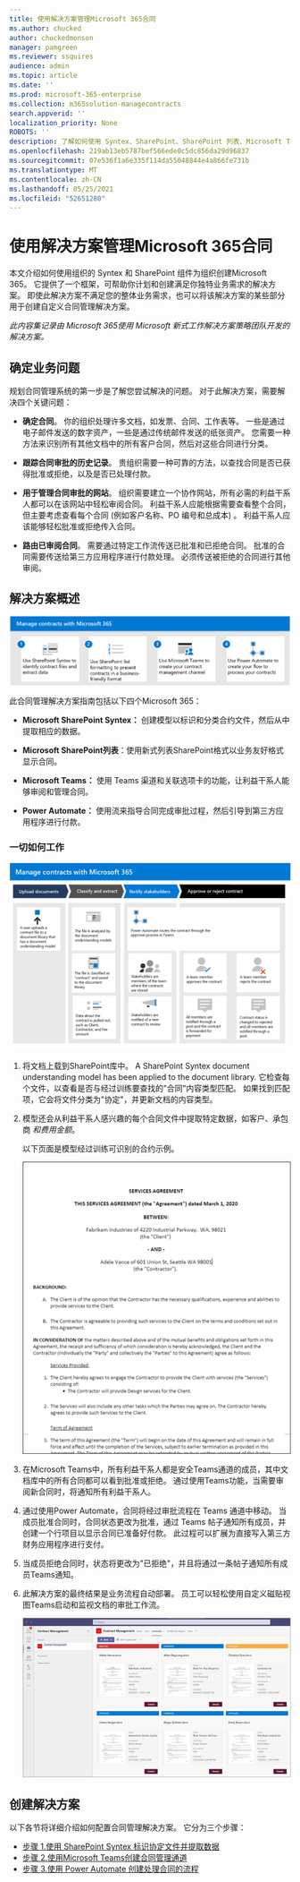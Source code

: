 ```yaml
---
title: 使用解决方案管理Microsoft 365合同
ms.author: chucked
author: chuckedmonson
manager: pamgreen
ms.reviewer: ssquires
audience: admin
ms.topic: article
ms.date: ''
ms.prod: microsoft-365-enterprise
ms.collection: m365solution-managecontracts
search.appverid: ''
localization_priority: None
ROBOTS: ''
description: 了解如何使用 Syntex、SharePoint、SharePoint 列表、Microsoft Teams 和 Power Automate 的 Microsoft 365 解决方案来管理Power Automate。
ms.openlocfilehash: 219ab13eb5787bef566ede0c5dc856da29d96837
ms.sourcegitcommit: 07e536f1a6e335f114da55048844e4a866fe731b
ms.translationtype: MT
ms.contentlocale: zh-CN
ms.lasthandoff: 05/25/2021
ms.locfileid: "52651280"
---
```

# <a name="manage-contracts-using-a-microsoft-365-solution"></a>使用解决方案管理Microsoft 365合同

本文介绍如何使用组织的 Syntex 和 SharePoint 组件为组织创建Microsoft 365。 它提供了一个框架，可帮助你计划和创建满足你独特业务需求的解决方案。 即使此解决方案不满足您的整体业务需求，也可以将该解决方案的某些部分用于创建自定义合同管理解决方案。

*此内容集记录由 Microsoft 365使用 Microsoft 新式工作解决方案策略团队开发的解决方案。*

## <a name="identify-the-business-problem"></a>确定业务问题

规划合同管理系统的第一步是了解您尝试解决的问题。 对于此解决方案，需要解决四个关键问题：

- **确定合同**。 你的组织处理许多文档，如发票、合同、工作表等。  一些是通过电子邮件发送的数字资产，一些是通过传统邮件发送的纸张资产。 您需要一种方法来识别所有其他文档中的所有客户合同，然后对这些合同进行分类。

- **跟踪合同审批的历史记录**。 贵组织需要一种可靠的方法，以查找合同是否已获得批准或拒绝，以及是否已处理付款。 

- **用于管理合同审批的网站**。 组织需要建立一个协作网站，所有必需的利益干系人都可以在该网站中轻松审阅合同。 利益干系人应能根据需要查看整个合同，但主要考虑查看每个合同 (例如客户名称、PO 编号和总成本) 。 利益干系人应该能够轻松批准或拒绝传入合同。

- **路由已审阅合同**。 需要通过特定工作流传送已批准和已拒绝合同。 批准的合同需要传送给第三方应用程序进行付款处理。 必须传送被拒绝的合同进行其他审阅。

## <a name="overview-of-the-solution"></a>解决方案概述

  ![使用 Syntex、SharePoint 列表、SharePoint 列表、Teams 和 Power Automate 的解决方案关系图。](../media/content-understanding/syntex-solution-manage-contracts-setup-steps.png)

此合同管理解决方案指南包括以下四个Microsoft 365：

- **Microsoft SharePoint Syntex：** 创建模型以标识和分类合约文件，然后从中提取相应的数据。

- **Microsoft SharePoint列表**：使用新式列表SharePoint格式以业务友好格式显示合同。

- **Microsoft Teams：** 使用 Teams 渠道和关联选项卡的功能，让利益干系人能够审阅和管理合同。

- **Power Automate：** 使用流来指导合同完成审批过程，然后引导到第三方应用程序进行付款。

### <a name="how-it-all-works"></a>一切如何工作

  ![显示工作流的解决方案图表，该工作流用于上载文档、提取数据、通知利益干系人以及批准或拒绝合同。](../media/content-understanding/syntex-solution-manage-contracts-overview.png)

1. 将文档上载到SharePoint库中。 A SharePoint Syntex document understanding model has been applied to the document library. 它检查每个文件，以查看是否与经过训练要查找的"合同"内容类型匹配。 如果找到匹配项，它会将文件分类为"协定"，并更新文档的内容类型。

2. 模型还会从利益干系人感兴趣的每个合同文件中提取特定数据，如客户、承包商 *和费用金额*。  

    以下页面是模型经过训练可识别的合约示例。

      ![合同示例。](../media/content-understanding/contract.png)

3. 在Microsoft Teams中，所有利益干系人都是安全Teams通道的成员，其中文档库中的所有合同都可以看到批准或拒绝。 通过使用Teams功能，当需要审阅新合同时，将通知所有利益干系人。
 
4. 通过使用Power Automate，合同将经过审批流程在 Teams 通道中移动。 当成员批准合同时，合同状态更改为批准，通过 Teams 帖子通知所有成员，并创建一个行项目以显示合同已准备好付款。 此过程可以扩展为直接写入第三方财务应用程序进行支付。

5.  当成员拒绝合同时，状态将更改为"已拒绝"，并且将通过一条帖子通知所有成员Teams通知。

6. 此解决方案的最终结果是业务流程自动部署。 员工可以轻松使用自定义磁贴视图Teams启动和监视文档的审批工作流。 

     !["合同"选项卡。](../media/content-understanding/tile-view.png)

## <a name="create-the-solution"></a>创建解决方案

以下各节将详细介绍如何配置合同管理解决方案。 它分为三个步骤：

- [步骤 1.使用 SharePoint Syntex 标识协定文件并提取数据](solution-manage-contracts-step1.md)
- [步骤 2.使用Microsoft Teams创建合同管理通道](solution-manage-contracts-step2.md)
- [步骤 3.使用 Power Automate 创建处理合同的流程](solution-manage-contracts-step3.md)
